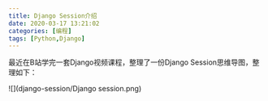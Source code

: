 ```yaml
---
title: Django Session介绍
date: 2020-03-17 13:21:02
categories: [编程]
tags: [Python,Django]
---
```


最近在B站学完一套Django视频课程，整理了一份Django Session思维导图，整理如下：

![](django-session/Django session.png)